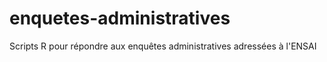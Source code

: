 # enquetes-administratives
Scripts R pour répondre aux enquêtes administratives adressées à l'ENSAI
